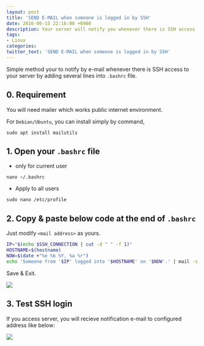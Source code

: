 ```yaml
---
layout: post
title: 'SEND E-MAIL when someone is logged in by SSH'
date: 2016-06-15 22:16:00 +0900
description: Your server will notify you whenever there is SSH access
tags:
- Linux
categories:
twitter_text: 'SEND E-MAIL when someone is logged in by SSH'
---
```


Simple method your to notify by e-mail whenever there is SSH access to your server by adding several lines into `.bashrc` file.

## 0. Requirement

You will need mailer which works public internet environment.

For `Debian/Ubuntu`, you can install simply by command,

```
sudo apt install mailutils
``` 

## 1. Open your `.bashrc` file

* only for current user

```
nano ~/.bashrc
```

* Apply to all users

```
sudo nano /etc/profile
```

## 2. Copy & paste below code at the end of `.bashrc`

Just modify `<mail address>` as yours.

```bash
IP="$(echo $SSH_CONNECTION | cut -d " " -f 1)"
HOSTNAME=$(hostname)
NOW=$(date +"%e %b %Y, %a %r")
echo 'Someone from '$IP' logged into '$HOSTNAME' on '$NOW'.' | mail -s 'SSH Login Notification' <mail address>
```

Save & Exit.

<a href="https://googledrive.com/host/0Bw2KEQNBe4nMZW91OWJNZ2lmX0k/img-2016-0615-001.png" data-lightbox="351"><img src="https://googledrive.com/host/0Bw2KEQNBe4nMZW91OWJNZ2lmX0k/img-2016-0615-001.png"></a>

## 3. Test SSH login

If you access server, you will recieve notification e-mail to configured address like below:

<a href="https://googledrive.com/host/0Bw2KEQNBe4nMZW91OWJNZ2lmX0k/img-2016-0615-002.png" data-lightbox="351"><img src="https://googledrive.com/host/0Bw2KEQNBe4nMZW91OWJNZ2lmX0k/img-2016-0615-002.png"></a>
